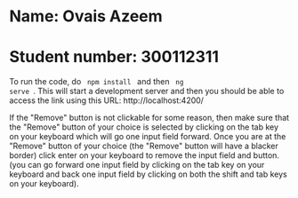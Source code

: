 # Name: Ovais Azeem
# Student number: 300112311

To run the code, do <code> npm install </code> and then <code> ng serve </code>. This will start a development server and then you should be able to access the link using this URL:  http://localhost:4200/  </br>

If the "Remove" button is not clickable for some reason, then make sure that the "Remove" button of your choice is selected by clicking on the tab key on your keyboard which will go one input field forward. Once you are at the "Remove" button of your choice (the "Remove" button will have a blacker border) click enter on your keyboard to remove the input field and button. 
(you can go forward one input field by clicking on the tab key on your keyboard and back one input 
field by clicking on both the shift and tab keys on your keyboard). 
